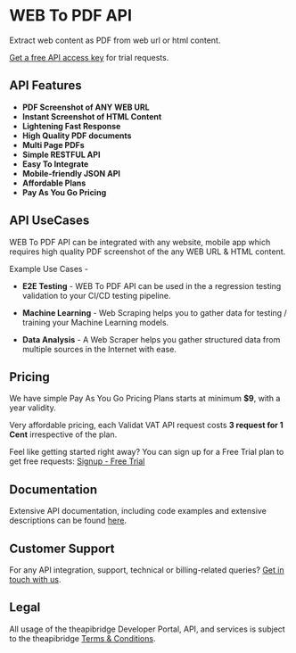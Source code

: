 # WEB To PDF API
Extract web content as PDF from web url or html content.


[Get a free API access key](https://www.theapibridge.com/signup) for trial requests.

## API Features
* **PDF Screenshot of ANY WEB URL**
* **Instant Screenshot of HTML Content**
* **Lightening Fast Response**
* **High Quality PDF documents**
* **Multi Page PDFs**
* **Simple RESTFUL API**
* **Easy To Integrate**
* **Mobile-friendly JSON API**
* **Affordable Plans**
* **Pay As You Go Pricing**

## API UseCases
WEB To PDF API can be integrated with any website, mobile app which requires high quality PDF screenshot of the any WEB URL & HTML content.

Example Use Cases -
* **E2E Testing** - 
  WEB To PDF API can be used in the a regression testing validation to your CI/CD testing pipeline.

* **Machine Learning** - 
  Web Scraping helps you to gather data for testing / training your Machine Learning models.

* **Data Analysis** - 
  A Web Scraper helps you gather structured data from multiple sources in the Internet with ease.

## Pricing
We have simple Pay As You Go Pricing Plans starts at minimum **$9**, with a year validity.

Very affordable pricing, each Validat VAT API request costs **3 request for 1 Cent**  irrespective of the plan.

Feel like getting started right away? You can sign up for a Free Trial plan to get free requests: [Signup - Free Trial](https://www.theapibridge.com/api-catalogue/web-to-pdf-api)

## Documentation
Extensive API documentation, including code examples and extensive descriptions can be found [here](https://docs.theapibridge.com).

## Customer Support
For any API integration, support, technical or billing-related queries? [Get in touch with us](mailto:hello@theapibridge.com).

## Legal
All usage of the theapibridge Developer Portal, API, and services is subject to the theapibridge [Terms & Conditions](https://www.theapibridge.com/legal/terms-of-service).
